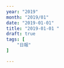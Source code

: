 ```yaml
---
year: "2019"
month: "2019/01"
date: "2019-01-01"
title: "2019-01-01 "
draft: true
tags: [
    "日報"
]

---
```


